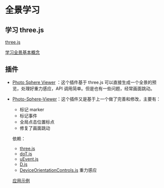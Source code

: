 # 全景学习

## 学习 three.js

[three.js](https://github.com/mrdoob/three.js)

[学习全景基本概念](http://www.hewebgl.com/article/articledir/1)



## 插件

-   [Photo Sphere Viewer](https://github.com/JeremyHeleine/Photo-Sphere-Viewer) ：这个插件基于 three.js 可以直接生成一个全景的预览，处理好重力感应，API 调用简单。但是也有一些问题，经常画面跳动。

- [Photo-Sphere-Viewer](https://github.com/mistic100/Photo-Sphere-Viewer)：这个插件又是基于上一个做了完善和修改，主要有：

    -   标记 marker
    -   标记事件
    -   全局点击位置标点
    -   修复了画面跳动

    依赖：

    -   [three.js](https://github.com/mrdoob/three.js)
    -   [doT.js](http://olado.github.io/doT)
    -   [uEvent.js](https://github.com/mistic100/uEvent)
    -   [D.js](http://malko.github.io/D.js)
    -   [DeviceOrientationControls.js](https://github.com/mrdoob/three.js/blob/master/examples/js/controls/DeviceOrientationControls.js)  重力感应


    [应用示例](https://github.com/Citrusu/learn/blob/master/threejs/test1.html)

